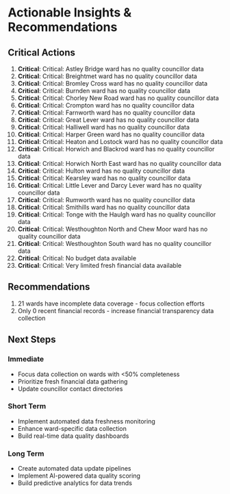 # Actionable Insights & Recommendations

## Critical Actions

1. **Critical**: Critical: Astley Bridge ward has no quality councillor data
2. **Critical**: Critical: Breightmet ward has no quality councillor data
3. **Critical**: Critical: Bromley Cross ward has no quality councillor data
4. **Critical**: Critical: Burnden ward has no quality councillor data
5. **Critical**: Critical: Chorley New Road ward has no quality councillor data
6. **Critical**: Critical: Crompton ward has no quality councillor data
7. **Critical**: Critical: Farnworth ward has no quality councillor data
8. **Critical**: Critical: Great Lever ward has no quality councillor data
9. **Critical**: Critical: Halliwell ward has no quality councillor data
10. **Critical**: Critical: Harper Green ward has no quality councillor data
11. **Critical**: Critical: Heaton and Lostock ward has no quality councillor data
12. **Critical**: Critical: Horwich and Blackrod ward has no quality councillor data
13. **Critical**: Critical: Horwich North East ward has no quality councillor data
14. **Critical**: Critical: Hulton ward has no quality councillor data
15. **Critical**: Critical: Kearsley ward has no quality councillor data
16. **Critical**: Critical: Little Lever and Darcy Lever ward has no quality councillor data
17. **Critical**: Critical: Rumworth ward has no quality councillor data
18. **Critical**: Critical: Smithills ward has no quality councillor data
19. **Critical**: Critical: Tonge with the Haulgh ward has no quality councillor data
20. **Critical**: Critical: Westhoughton North and Chew Moor ward has no quality councillor data
21. **Critical**: Critical: Westhoughton South ward has no quality councillor data
22. **Critical**: Critical: No budget data available
23. **Critical**: Critical: Very limited fresh financial data available

## Recommendations

1. 21 wards have incomplete data coverage - focus collection efforts
2. Only 0 recent financial records - increase financial transparency data collection

## Next Steps

### Immediate
- Focus data collection on wards with <50% completeness
- Prioritize fresh financial data gathering
- Update councillor contact directories

### Short Term
- Implement automated data freshness monitoring
- Enhance ward-specific data collection
- Build real-time data quality dashboards

### Long Term
- Create automated data update pipelines
- Implement AI-powered data quality scoring
- Build predictive analytics for data trends
